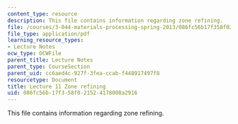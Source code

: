 ```yaml
---
content_type: resource
description: This file contains information regarding zone refining.
file: /courses/3-044-materials-processing-spring-2013/086fc56b17f358f021524178008a2916_MIT3_044S13_Lec11.pdf
file_type: application/pdf
learning_resource_types:
- Lecture Notes
ocw_type: OCWFile
parent_title: Lecture Notes
parent_type: CourseSection
parent_uid: cc6aed4c-927f-3fea-ccab-f448917497f8
resourcetype: Document
title: Lecture 11 Zone refining
uid: 086fc56b-17f3-58f0-2152-4178008a2916
---
```

This file contains information regarding zone refining.

